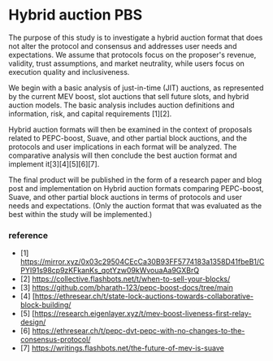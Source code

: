 # Hybrid auction PBS

The purpose of this study is to investigate a hybrid auction format that does not alter the protocol and consensus and addresses user needs and expectations. We assume that protocols focus on the proposer's revenue, validity, trust assumptions, and market neutrality, while users focus on execution quality and inclusiveness.

We begin with a basic analysis of just-in-time (JIT) auctions, as represented by the current MEV boost, slot auctions that sell future slots, and hybrid auction models. The basic analysis includes auction definitions and information, risk, and capital requirements [1][2].

Hybrid auction formats will then be examined in the context of proposals related to PEPC-boost, Suave, and other partial block auctions, and the protocols and user implications in each format will be analyzed. The comparative analysis will then conclude the best auction format and implement it[3][4][5][6][7].

The final product will be published in the form of a research paper and blog post and implementation on Hybrid auction formats comparing PEPC-boost, Suave, and other partial block auctions in terms of protocols and user needs and expectations. (Only the auction format that was evaluated as the best within the study will be implemented.)

### reference
- [1] https://mirror.xyz/0x03c29504CEcCa30B93FF5774183a1358D41fbeB1/CPYI91s98cp9zKFkanKs_qotYzw09kWvouaAa9GXBrQ
- [2] https://collective.flashbots.net/t/when-to-sell-your-blocks/
- [3] https://github.com/bharath-123/pepc-boost-docs/tree/main
- [4] [https://ethresear.ch/t/state-lock-auctions-towards-collaborative-block-building/
- [5] [https://research.eigenlayer.xyz/t/mev-boost-liveness-first-relay-design/
- [6] https://ethresear.ch/t/pepc-dvt-pepc-with-no-changes-to-the-consensus-protocol/
- [7] https://writings.flashbots.net/the-future-of-mev-is-suave
